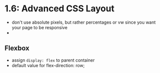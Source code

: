 # 1.6: Advanced CSS Layout

- don't use absolute pixels, but rather percentages or vw since you want your page to be responsive
-

## Flexbox
- assign `display: flex` to parent container
- default value for flex-direction: row;